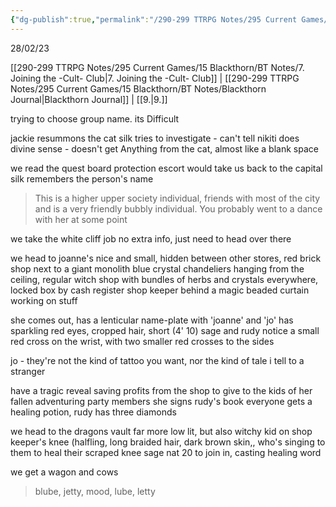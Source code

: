 ```yaml
---
{"dg-publish":true,"permalink":"/290-299 TTRPG Notes/295 Current Games/15 Blackthorn/BT Notes/8. Unknown/"}
---
```



28/02/23

[[290-299 TTRPG Notes/295 Current Games/15 Blackthorn/BT Notes/7. Joining the -Cult- Club\|7. Joining the -Cult- Club]] | [[290-299 TTRPG Notes/295 Current Games/15 Blackthorn/BT Notes/Blackthorn Journal\|Blackthorn Journal]] | [[9.\|9.]]

trying to choose group name. its Difficult

jackie resummons the cat
silk tries to investigate - can't tell
nikiti does divine sense - doesn't get Anything from the cat, almost like a blank space

we read the quest board
protection escort would take us back to the capital
silk remembers the person's name 
> This is a higher upper society individual, friends with most of the city and is a very friendly bubbly individual. 
> You probably went to a dance with her at some point

we take the white cliff job
no extra info, just need to head over there

we head to joanne's
nice and small, hidden between other stores, red brick shop next to a giant monolith blue crystal
chandeliers hanging from the ceiling, regular witch shop with bundles of herbs and crystals everywhere, locked box by cash register
shop keeper behind a magic beaded curtain working on stuff

she comes out, has a lenticular name-plate with 'joanne' and 'jo'
has sparkling red eyes, cropped hair, short (4' 10)
sage and rudy notice a small red cross on the wrist, with two smaller red crosses to the sides

jo - they're not the kind of tattoo you want, nor the kind of tale i tell to a stranger

have a tragic reveal
saving profits from the shop to give to the kids of her fallen adventuring party members
she signs rudy's book
everyone gets a healing potion, rudy has three diamonds

we head to the dragons vault
far more low lit, but also witchy
kid on shop keeper's knee (halfling, long braided hair, dark brown skin,, who's singing to them to heal their scraped knee
sage nat 20 to join in, casting healing word

we get a wagon and cows
> blube, jetty, mood, lube, letty